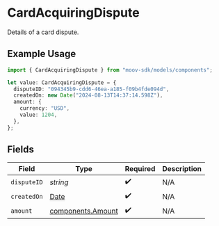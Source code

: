 # CardAcquiringDispute

Details of a card dispute.

## Example Usage

```typescript
import { CardAcquiringDispute } from "moov-sdk/models/components";

let value: CardAcquiringDispute = {
  disputeID: "094345b9-cdd6-46ea-a185-f09b4fde094d",
  createdOn: new Date("2024-08-13T14:37:14.598Z"),
  amount: {
    currency: "USD",
    value: 1204,
  },
};
```

## Fields

| Field                                                                                         | Type                                                                                          | Required                                                                                      | Description                                                                                   |
| --------------------------------------------------------------------------------------------- | --------------------------------------------------------------------------------------------- | --------------------------------------------------------------------------------------------- | --------------------------------------------------------------------------------------------- |
| `disputeID`                                                                                   | *string*                                                                                      | :heavy_check_mark:                                                                            | N/A                                                                                           |
| `createdOn`                                                                                   | [Date](https://developer.mozilla.org/en-US/docs/Web/JavaScript/Reference/Global_Objects/Date) | :heavy_check_mark:                                                                            | N/A                                                                                           |
| `amount`                                                                                      | [components.Amount](../../models/components/amount.md)                                        | :heavy_check_mark:                                                                            | N/A                                                                                           |